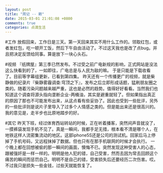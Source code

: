 ```yaml
---
layout: post
title: "周记 -- 赖"
date: 2015-03-01 21:01:08 +0800
comments: true
categories: 点滴生活
---
```

#工作
放假回来，工作日是三天。第一天回来其实不用什么工作的。领取红包，或者发红包，吃一顿开工饭，然后下午自由活动了。不过这天我也是改了点bug。并且把决定反馈给同事。算是放下一块心头石。

#视频
『纸牌屋』第三季已然发布。不过受之前广电新规的影响，正式网站是没法这么快看到的了，一如即往，广电总是与人民为敌的嘛。
于是只能是下载收看了。目前等字幕组更新，已看到第四集。
昨天还有一个传播更广的视频，就是柴静做的纪录片『柴静雾霾调查:穹顶之下』，发布之后立即形成话题，猛刷朋友圈之类的。随着污染问题越来越严重，这也是必然的趋势。值得好好看看。当然我们也知道这个调查将源头指向垄断企业-两桶油，其实是避重就轻了。但如果指出真正的原因了那也不可能发布出来，从这点看有些妥协了。因此也受到一些批评，另外的一些批评则是说片子里导入了过多个人情感之类的。但是能出来还是很高兴的。我的意见是，走半步也比原地踏步的好。

#其它
昨天下班，经过体育西站转站的时候，正在听着播客，突然间声音就没了，一摸裤袋发现手机不见了。真是一瞬间，我都手足无措，根本看不清是哪个人，在地铁这样人流密集流动的地区。这部iphone5S还是公司的测试机。回家后马上停掉了手机号码，又远程抹掉了数据。但也只有在那手机联网的时候才会执行。
一个晚上都在回想被偷的那一瞬间的画面，懊悔不已。突然发现这种受害人的心态，跟被强奸是一样一样的。明明是他人犯的错，自己受害，然而去因为常去回顾这个痛苦的瞬间而惩罚自己。明明不是自己的错，受害损失后还要经历二次伤害。哎。
不过我只是损失一些金钱，过些天就能恢复了。

